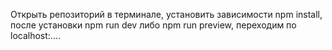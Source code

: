 Открыть репозиторий в терминале, установить зависимости npm install, после установки npm run dev либо npm run preview, переходим по localhost:....
